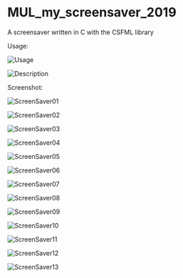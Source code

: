 # MUL_my_screensaver_2019
A screensaver written in C with the CSFML library

Usage:

![Usage](img/usage.png)

![Description](img/desc.png)

Screenshot:

![ScreenSaver01](img/ss01.png)

![ScreenSaver02](img/ss02.png)

![ScreenSaver03](img/ss03.png)

![ScreenSaver04](img/ss04.png)

![ScreenSaver05](img/ss05.png)

![ScreenSaver06](img/ss06.png)

![ScreenSaver07](img/ss07.png)

![ScreenSaver08](img/ss08.png)

![ScreenSaver09](img/ss09.png)

![ScreenSaver10](img/ss10.png)

![ScreenSaver11](img/ss11.png)

![ScreenSaver12](img/ss12.png)

![ScreenSaver13](img/ss13.png)
